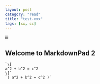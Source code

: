 ```yaml
---
layout: post
category: "read"
title: "test-xxx"
tags: [xx, cc]
---
```

iii
## Welcome to MarkdownPad 2 ##
    `\[
    a^2 + b^2 = c^2
    \]`
    `( a^2 + b^2 = c^2 )`
